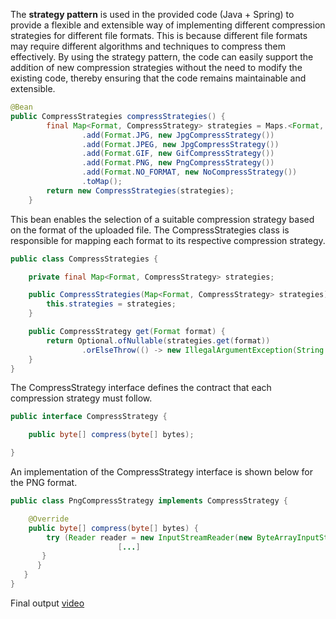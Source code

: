The **strategy pattern** is used in the provided code (Java + Spring) to provide a flexible and extensible way of implementing different compression strategies for different file formats. This is because different file formats may require different algorithms and techniques to compress them effectively. By using the strategy pattern, the code can easily support the addition of new compression strategies without the need to modify the existing code, thereby ensuring that the code remains maintainable and extensible.

```java
@Bean
public CompressStrategies compressStrategies() {
        final Map<Format, CompressStrategy> strategies = Maps.<Format, CompressStrategy>builder()
                .add(Format.JPG, new JpgCompressStrategy())
                .add(Format.JPEG, new JpgCompressStrategy())
                .add(Format.GIF, new GifCompressStrategy())
                .add(Format.PNG, new PngCompressStrategy())
                .add(Format.NO_FORMAT, new NoCompressStrategy())
                .toMap();
        return new CompressStrategies(strategies);
    }
```
This bean enables the selection of a suitable compression strategy based on the format of the uploaded file. The CompressStrategies class is responsible for mapping each format to its respective compression strategy.
```java
public class CompressStrategies {

    private final Map<Format, CompressStrategy> strategies;

    public CompressStrategies(Map<Format, CompressStrategy> strategies) {
        this.strategies = strategies;
    }

    public CompressStrategy get(Format format) {
        return Optional.ofNullable(strategies.get(format))
                .orElseThrow(() -> new IllegalArgumentException(String.format("No strategies available for format %s", format)));
    }
}
```
The CompressStrategy interface defines the contract that each compression strategy must follow.
```java
public interface CompressStrategy {

    public byte[] compress(byte[] bytes);

}
```
An implementation of the CompressStrategy interface is shown below for the PNG format.
```java
public class PngCompressStrategy implements CompressStrategy {

    @Override
    public byte[] compress(byte[] bytes) {
        try (Reader reader = new InputStreamReader(new ByteArrayInputStream(bytes))) {
                        [...]
       }
      }
   }
}
```

Final output [video](https://www.youtube.com/watch?v=dfZ3kVSDRg4)
